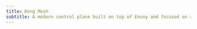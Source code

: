 ```yaml
---
title: Kong Mesh
subtitle: A modern control plane built on top of Envoy and focused on simplicity, security, and scalability
---
```


